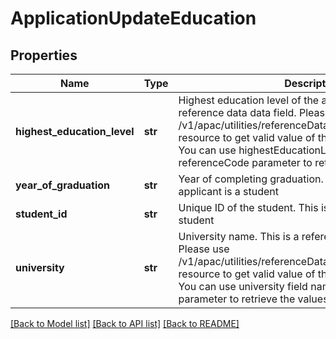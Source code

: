 # ApplicationUpdateEducation

## Properties
Name | Type | Description | Notes
------------ | ------------- | ------------- | -------------
**highest_education_level** | **str** | Highest education level of the applicant. This is a reference data data field. Please use /v1/apac/utilities/referenceData/{highestEducationLevel} resource to get valid value of this field with description. You can use highestEducationLevel field name as the referenceCode parameter to retrieve the values. | [optional] 
**year_of_graduation** | **str** | Year of completing graduation. This is required if applicant is a student | [optional] 
**student_id** | **str** | Unique ID of the student. This is required if applicant is a student | [optional] 
**university** | **str** | University name. This is a reference data data field. Please use /v1/apac/utilities/referenceData/{universityCode} resource to get valid value of this field with description. You can use university field name as the referenceCode parameter to retrieve the values. | [optional] 

[[Back to Model list]](../README.md#documentation-for-models) [[Back to API list]](../README.md#documentation-for-api-endpoints) [[Back to README]](../README.md)

